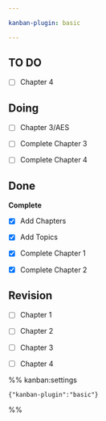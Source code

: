 ```yaml
---

kanban-plugin: basic

---
```


## TO DO

- [ ] Chapter 4


## Doing

- [ ] Chapter 3/AES
- [ ] Complete Chapter 3
- [ ] Complete Chapter 4


## Done

**Complete**
- [x] Add Chapters
- [x] Add Topics
- [x] Complete Chapter 1
- [x] Complete Chapter 2


## Revision

- [ ] Chapter 1
- [ ] Chapter 2
- [ ] Chapter 3
- [ ] Chapter 4




%% kanban:settings
```
{"kanban-plugin":"basic"}
```
%%